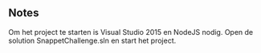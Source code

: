 ## Notes

Om het project te starten is Visual Studio 2015 en NodeJS nodig.
Open de solution SnappetChallenge.sln en start het project.